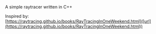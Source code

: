 A simple raytracer written in C++

Inspired by: [https://raytracing.github.io/books/RayTracingInOneWeekend.html]([url](https://raytracing.github.io/books/RayTracingInOneWeekend.html))
